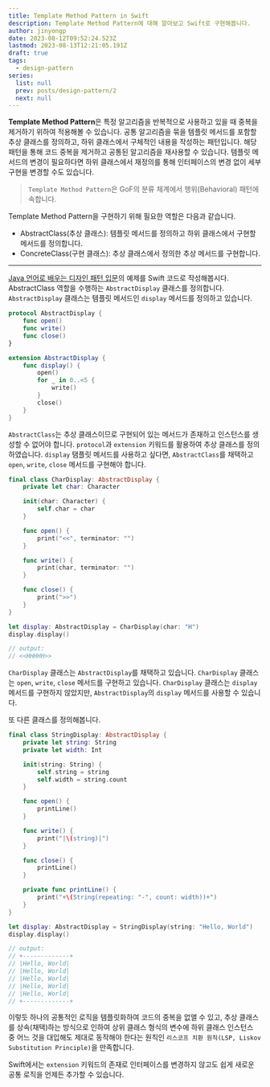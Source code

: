 ```yaml
---
title: Template Method Pattern in Swift
description: Template Method Pattern에 대해 알아보고 Swift로 구현해봅니다.
author: jinyongp
date: 2023-08-12T09:52:24.523Z
lastmod: 2023-08-13T12:21:05.191Z
draft: true
tags:
  - design-pattern
series:
  list: null
  prev: posts/design-pattern/2
  next: null
---
```


**Template Method Pattern**은 특정 알고리즘을 반복적으로 사용하고 있을 때 중복을 제거하기 위하여 적용해볼 수 있습니다. 공통 알고리즘을 묶을 템플릿 메서드를 포함할 추상 클래스를 정의하고, 하위 클래스에서 구체적인 내용을 작성하는 패턴입니다. 해당 패턴을 통해 코드 중복을 제거하고 공통된 알고리즘을 재사용할 수 있습니다. 템플릿 메서드의 변경이 필요하다면 하위 클래스에서 재정의를 통해 인터페이스의 변경 없이 세부 구현을 변경할 수도 있습니다.

>`Template Method Pattern`은 GoF의 분류 체계에서 행위(Behavioral) 패턴에 속합니다.

Template Method Pattern을 구현하기 위해 필요한 역할은 다음과 같습니다.

- AbstractClass(추상 클래스): 템플릿 메서드를 정의하고 하위 클래스에서 구현할 메서드를 정의합니다.
- ConcreteClass(구현 클래스): 추상 클래스에서 정의한 추상 메서드를 구현합니다.

---

[Java 언어로 배우는 디자인 패턴 입문](https://product.kyobobook.co.kr/detail/S000200311846)의 예제를 Swift 코드로 작성해봅시다. AbstractClass 역할을 수행하는 `AbstractDisplay` 클래스를 정의합니다. `AbstractDisplay` 클래스는 템플릿 메서드인 `display` 메서드를 정의하고 있습니다.

```swift
protocol AbstractDisplay {
    func open()
    func write()
    func close()
}

extension AbstractDisplay {
    func display() {
        open()
        for _ in 0..<5 {
            write()
        }
        close()
    }
}
```

`AbstractClass`는 추상 클래스이므로 구현되어 있는 메서드가 존재하고 인스턴스를 생성할 수 없어야 합니다. `protocol`과 `extension` 키워드를 활용하여 추상 클래스를 정의하였습니다. `display` 탬플릿 메서드를 사용하고 싶다면, `AbstractClass`를 채택하고 `open`, `write`, `close` 메서드를 구현해야 합니다.

```swift
final class CharDisplay: AbstractDisplay {
    private let char: Character

    init(char: Character) {
        self.char = char
    }

    func open() {
        print("<<", terminator: "")
    }

    func write() {
        print(char, terminator: "")
    }

    func close() {
        print(">>")
    }
}
```

```swift
let display: AbstractDisplay = CharDisplay(char: "H")
display.display()

// output:
// <<HHHHH>>
```

`CharDisplay` 클래스는 `AbstractDisplay`를 채택하고 있습니다. `CharDisplay` 클래스는 `open`, `write`, `close` 메서드를 구현하고 있습니다. `CharDisplay` 클래스는 `display` 메서드를 구현하지 않았지만, `AbstractDisplay`의 `display` 메서드를 사용할 수 있습니다.

또 다른 클래스를 정의해봅니다.

```swift
final class StringDisplay: AbstractDisplay {
    private let string: String
    private let width: Int

    init(string: String) {
        self.string = string
        self.width = string.count
    }

    func open() {
        printLine()
    }

    func write() {
        print("|\(string)|")
    }

    func close() {
        printLine()
    }

    private func printLine() {
        print("+\(String(repeating: "-", count: width))+")
    }
}
```

```swift
let display: AbstractDisplay = StringDisplay(string: "Hello, World")
display.display()

// output:
// +-------------+
// |Hello, World|
// |Hello, World|
// |Hello, World|
// |Hello, World|
// |Hello, World|
// +-------------+
```

이렇듯 하나의 공통적인 로직을 템플릿화하여 코드의 중복을 없앨 수 있고, 추상 클래스를 상속(채택)하는 방식으로 인하여 상위 클래스 형식의 변수에 하위 클래스 인스턴스 중 어느 것을 대입해도 제대로 동작해야 한다는 원칙인 `리스코프 치환 원칙(LSP, Liskov Substitution Principle)`을 만족합니다.

Swift에서는 `extension` 키워드의 존재로 인터페이스를 변경하지 않고도 쉽게 새로운 공통 로직을 언제든 추가할 수 있습니다.
